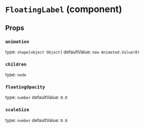 `FloatingLabel` (component)
===========================



Props
-----

### `animation`

type: `shape[object Object]`
defaultValue: `new Animated.Value(0)`


### `children`

type: `node`


### `floatingOpacity`

type: `number`
defaultValue: `0.8`


### `scaleSize`

type: `number`
defaultValue: `0.8`

